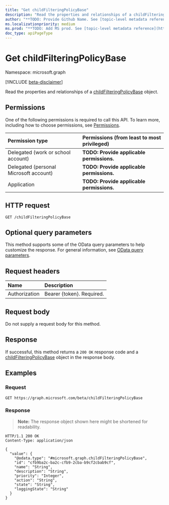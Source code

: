 ```yaml
---
title: "Get childFilteringPolicyBase"
description: "Read the properties and relationships of a childFilteringPolicyBase object."
author: "**TODO: Provide Github Name. See [topic-level metadata reference](https://msgo.azurewebsites.net/add/document/guidelines/metadata.html#topic-level-metadata)**"
ms.localizationpriority: medium
ms.prod: "**TODO: Add MS prod. See [topic-level metadata reference](https://msgo.azurewebsites.net/add/document/guidelines/metadata.html#topic-level-metadata)**"
doc_type: apiPageType
---
```


# Get childFilteringPolicyBase
Namespace: microsoft.graph

[!INCLUDE [beta-disclaimer](../../includes/beta-disclaimer.md)]

Read the properties and relationships of a [childFilteringPolicyBase](../resources/childfilteringpolicybase.md) object.

## Permissions
One of the following permissions is required to call this API. To learn more, including how to choose permissions, see [Permissions](/graph/permissions-reference).

|Permission type|Permissions (from least to most privileged)|
|:---|:---|
|Delegated (work or school account)|**TODO: Provide applicable permissions.**|
|Delegated (personal Microsoft account)|**TODO: Provide applicable permissions.**|
|Application|**TODO: Provide applicable permissions.**|

## HTTP request

<!-- {
  "blockType": "ignored"
}
-->
``` http
GET /childFilteringPolicyBase
```

## Optional query parameters
This method supports some of the OData query parameters to help customize the response. For general information, see [OData query parameters](/graph/query-parameters).

## Request headers
|Name|Description|
|:---|:---|
|Authorization|Bearer {token}. Required.|

## Request body
Do not supply a request body for this method.

## Response

If successful, this method returns a `200 OK` response code and a [childFilteringPolicyBase](../resources/childfilteringpolicybase.md) object in the response body.

## Examples

### Request
<!-- {
  "blockType": "request",
  "name": "get_childfilteringpolicybase"
}
-->
``` http
GET https://graph.microsoft.com/beta/childFilteringPolicyBase
```


### Response
>**Note:** The response object shown here might be shortened for readability.
<!-- {
  "blockType": "response",
  "truncated": true,
  "@odata.type": "microsoft.graph.childFilteringPolicyBase"
}
-->
``` http
HTTP/1.1 200 OK
Content-Type: application/json

{
  "value": {
    "@odata.type": "#microsoft.graph.childFilteringPolicyBase",
    "id": "cfb9ba2c-ba2c-cfb9-2cba-b9cf2cbab9cf",
    "name": "String",
    "description": "String",
    "priority": "Integer",
    "action": "String",
    "state": "String",
    "loggingState": "String"
  }
}
```


